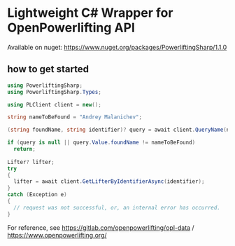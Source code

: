 # Lightweight C# Wrapper for OpenPowerlifting API

Available on nuget: https://www.nuget.org/packages/PowerliftingSharp/1.1.0

## how to get started

```csharp
using PowerliftingSharp;
using PowerliftingSharp.Types;

using PLClient client = new();

string nameToBeFound = "Andrey Malanichev";

(string foundName, string identifier)? query = await client.QueryName(nameToBeFound);

if (query is null || query.Value.foundName != nameToBeFound)
  return;
  
Lifter? lifter;
try
{
  lifter = await client.GetLifterByIdentifierAsync(identifier);
}
catch (Exception e)
{
  // request was not successful, or, an internal error has occurred.
}
```

For reference, see https://gitlab.com/openpowerlifting/opl-data / https://www.openpowerlifting.org/
